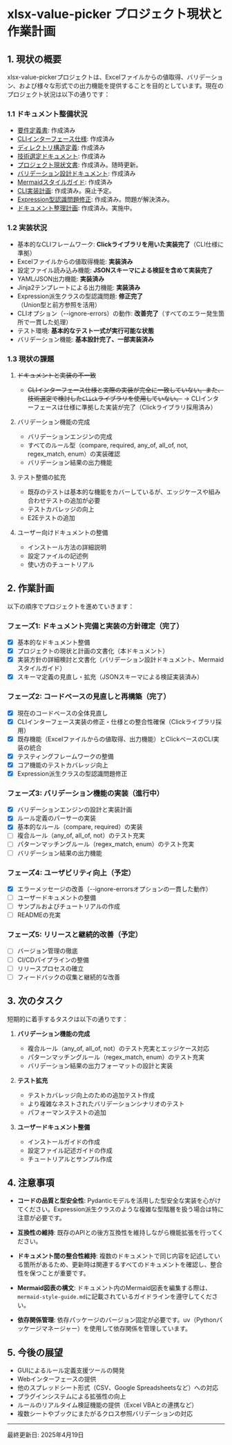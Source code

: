 # xlsx-value-picker プロジェクト現状と作業計画

## 1. 現状の概要

xlsx-value-pickerプロジェクトは、Excelファイルからの値取得、バリデーション、および様々な形式での出力機能を提供することを目的としています。現在のプロジェクト状況は以下の通りです：

### 1.1 ドキュメント整備状況
- [要件定義書](requirements.md): 作成済み
- [CLIインターフェース仕様](cli-spec.md): 作成済み
- [ディレクトリ構造定義](directory-structure.md): 作成済み
- [技術選定ドキュメント](technology-selection.md): 作成済み
- [プロジェクト現状文書](project-status.md): 作成済み。随時更新。
- [バリデーション設計ドキュメント](validation-design.md): 作成済み
- [Mermaidスタイルガイド](mermaid-style-guide.md): 作成済み
- [CLI実装計画](task_log/cli-implementation-plan.md): 作成済み。廃止予定。
- [Expression型認識問題修正](task_log/expression-type-recognition-fix.md): 作成済み。問題が解決済み。
- [ドキュメント整理計画](task_log/document-reorganization.md): 作成済み。実施中。

### 1.2 実装状況

- 基本的なCLIフレームワーク: **Clickライブラリを用いた実装完了**（CLI仕様に準拠）
- Excelファイルからの値取得機能: **実装済み**
- 設定ファイル読み込み機能: **JSONスキーマによる検証を含めて実装完了**
- YAML/JSON出力機能: **実装済み**
- Jinja2テンプレートによる出力機能: **実装済み**
- Expression派生クラスの型認識問題: **修正完了**（Union型と前方参照を活用）
- CLIオプション（--ignore-errors）の動作: **改善完了**（すべてのエラー発生箇所で一貫した処理）
- テスト環境: **基本的なテスト一式が実行可能な状態**
- バリデーション機能: **基本設計完了、一部実装済み**

### 1.3 現状の課題

1. ~~ドキュメントと実装の不一致~~
   - ~~CLIインターフェース仕様と実際の実装が完全に一致していない。また、技術選定で検討した`Click`ライブラリを使用していない。~~ -> CLIインターフェースは仕様に準拠した実装が完了（Clickライブラリ採用済み）

2. バリデーション機能の完成
   - バリデーションエンジンの完成
   - すべてのルール型（compare, required, any_of, all_of, not, regex_match, enum）の実装確認
   - バリデーション結果の出力機能

3. テスト整備の拡充
   - 既存のテストは基本的な機能をカバーしているが、エッジケースや組み合わせテストの追加が必要
   - テストカバレッジの向上
   - E2Eテストの追加

4. ユーザー向けドキュメントの整備
   - インストール方法の詳細説明
   - 設定ファイルの記述例
   - 使い方のチュートリアル

## 2. 作業計画

以下の順序でプロジェクトを進めていきます：

### フェーズ1: ドキュメント完備と実装の方針確定（完了）

- [x] 基本的なドキュメント整備
- [x] プロジェクトの現状と計画の文書化（本ドキュメント）
- [x] 実装方針の詳細検討と文書化（バリデーション設計ドキュメント、Mermaidスタイルガイド）
- [x] スキーマ定義の見直し・拡充（JSONスキーマによる検証実装済み）

### フェーズ2: コードベースの見直しと再構築（完了）

- [x] 現在のコードベースの全体見直し
- [x] CLIインターフェース実装の修正・仕様との整合性確保（Clickライブラリ採用）
- [x] 既存機能（Excelファイルからの値取得、出力機能）とClickベースのCLI実装の統合
- [x] テスティングフレームワークの整備
- [x] コア機能のテストカバレッジ向上
- [x] Expression派生クラスの型認識問題修正

### フェーズ3: バリデーション機能の実装（進行中）

- [x] バリデーションエンジンの設計と実装計画
- [x] ルール定義のパーサーの実装
- [x] 基本的なルール（compare, required）の実装
- [ ] 複合ルール（any_of, all_of, not）のテスト充実
- [ ] パターンマッチングルール（regex_match, enum）のテスト充実
- [ ] バリデーション結果の出力機能

### フェーズ4: ユーザビリティ向上（予定）

- [x] エラーメッセージの改善（--ignore-errorsオプションの一貫した動作）
- [ ] ユーザードキュメントの整備
- [ ] サンプルおよびチュートリアルの作成
- [ ] READMEの充実

### フェーズ5: リリースと継続的改善（予定）

- [ ] バージョン管理の徹底
- [ ] CI/CDパイプラインの整備
- [ ] リリースプロセスの確立
- [ ] フィードバックの収集と継続的な改善

## 3. 次のタスク

短期的に着手するタスクは以下の通りです：

1. **バリデーション機能の完成**
   - 複合ルール（any_of, all_of, not）のテスト充実とエッジケース対応
   - パターンマッチングルール（regex_match, enum）のテスト充実
   - バリデーション結果の出力フォーマットの設計と実装
   
2. **テスト拡充**
   - テストカバレッジ向上のための追加テスト作成
   - より複雑なネストされたバリデーションシナリオのテスト
   - パフォーマンステストの追加

3. **ユーザードキュメント整備**
   - インストールガイドの作成
   - 設定ファイル記述ガイドの作成
   - チュートリアルとサンプル作成

## 4. 注意事項

- **コードの品質と型安全性**: Pydanticモデルを活用した型安全な実装を心がけてください。Expression派生クラスのような複雑な型階層を扱う場合は特に注意が必要です。

- **互換性の維持**: 既存のAPIとの後方互換性を維持しながら機能拡張を行ってください。

- **ドキュメント間の整合性維持**: 複数のドキュメントで同じ内容を記述している箇所があるため、更新時は関連するすべてのドキュメントを確認し、整合性を保つことが重要です。

- **Mermaid図表の構文**: ドキュメント内のMermaid図表を編集する際は、`mermaid-style-guide.md`に記載されているガイドラインを遵守してください。

- **依存関係管理**: 依存パッケージのバージョン固定が必要です。uv（Pythonパッケージマネージャー）を使用して依存関係を管理しています。

## 5. 今後の展望

- GUIによるルール定義支援ツールの開発
- Webインターフェースの提供
- 他のスプレッドシート形式（CSV、Google Spreadsheetsなど）への対応
- プラグインシステムによる拡張性の向上
- ルールのリアルタイム検証機能の提供（Excel VBAとの連携など）
- 複数シートやブックにまたがるクロス参照バリデーションの対応

---

最終更新日: 2025年4月19日
